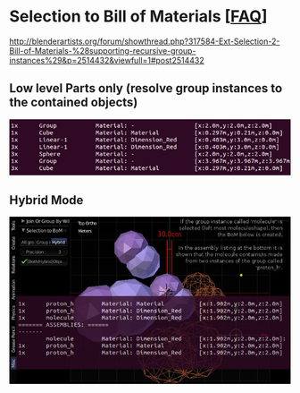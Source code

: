 Selection to Bill of Materials [[FAQ](frequently_asked_questions.md)]
====

http://blenderartists.org/forum/showthread.php?317584-Ext-Selection-2-Bill-of-Materials-%28supporting-recursive-group-instances%29&p=2514432&viewfull=1#post2514432



Low level Parts only (resolve group instances to the contained objects)
----

<img src="BoM-ResolveGroupInstancesToObjectsExample.jpg" alt="" title="BoM-ResolveGroupInstancesToObjectsExample.txt"/>


Hybrid Mode
----
<img src="BoM-HybridModeAssemblyExample.jpg" alt="BoM-HybridModeAssemblyExample.txt" title="BoM-HybridModeAssemblyExample.txt"/>

